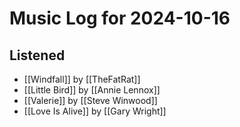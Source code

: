 # Music Log for 2024-10-16

## Listened

- [[Windfall]] by [[TheFatRat]]
- [[Little Bird]] by [[Annie Lennox]]
- [[Valerie]] by [[Steve Winwood]]
- [[Love Is Alive]] by [[Gary Wright]]

